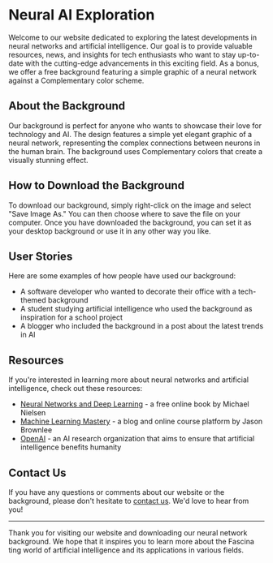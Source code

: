 <!--font:Inter-->

# Neural AI Exploration

Welcome to our website dedicated to exploring the latest developments in neural networks and artificial intelligence. Our goal is to provide valuable resources, news, and insights for tech enthusiasts who want to stay up-to-date with the cutting-edge advancements in this exciting field. As a bonus, we offer a free background featuring a simple graphic of a neural network against a Com<wbr>ple<wbr>men<wbr>ta<wbr>ry color scheme.

## About the Background

Our background is perfect for anyone who wants to showcase their love for technology and AI. The design features a simple yet elegant graphic of a neural network, representing the complex connections between neurons in the human brain. The background uses Com<wbr>ple<wbr>men<wbr>ta<wbr>ry colors that create a visually stunning effect.

## How to Download the Background

To download our background, simply right-click on the image and select "Save Image As." You can then choose where to save the file on your computer. Once you have downloaded the background, you can set it as your desktop background or use it in any other way you like.

## User Stories

Here are some examples of how people have used our background:

-   A software developer who wanted to decorate their office with a tech-themed background
-   A student studying artificial intelligence who used the background as inspiration for a school project
-   A blogger who included the background in a post about the latest trends in AI

## Resources

If you're interested in learning more about neural networks and artificial intelligence, check out these resources:

-   [Neural Networks and Deep Learning](http://neuralnetworksanddeeplearning.com/) - a free online book by Michael Nielsen
-   [Machine Learning Mastery](https://machinelearningmastery.com/) - a blog and online course platform by Jason Brownlee
-   [OpenAI](https://openai.com/) - an AI research organization that aims to ensure that artificial intelligence benefits humanity

## Contact Us

If you have any questions or comments about our website or the background, please don't hesitate to [contact us](#contact). We'd love to hear from you!

---

Thank you for visiting our website and downloading our neural network background. We hope that it inspires you to learn more about the Fas<wbr>ci<wbr>na<wbr>ting world of artificial intelligence and its applications in various fields.

<!--

Write me content for website with wallpaper which alt text is:

"A wallpaper with a simple graphic of a neural network, against a background of Com<wbr>ple<wbr>men<wbr>ta<wbr>ry colors."

The name/title of the page should not be 1:1 copy of the alt text but rather a real content of the website which is using this wallpaper.

- Use markdown format
- Start with heading
- Heading should be short and concise
- The content should look like a real website
- The website should not be about the wallpaper, wallpaper is just a related background
- Heading should be contain work "wallpaper" or "background"
- Include real sections like references, contact, user stories, etc. use things relevant to the page purpose.
- Feel free to use structure like headings, bullets, numbering, blockquotes, paragraphs, horizontal lines, etc.
- You can use formatting like bold or _italic_
- You can include UTF-8 emojis
- Links should be only #hash anchors (and you can refer to the document itself)
- Do not include images


---


# Neural Network Background Wallpaper for Tech Enthusiasts

Welcome to our website dedicated to tech enthusiasts who want to stay up-to-date with the latest developments in neural networks. Our website provides valuable resources, news, and insights into the world of artificial intelligence. As a bonus, we offer a free wallpaper featuring a simple graphic of a neural network against a background of Com<wbr>ple<wbr>men<wbr>ta<wbr>ry colors.

## About the Wallpaper

Our wallpaper is perfect for anyone who wants to showcase their love for technology and AI. The design features a simple yet elegant graphic of a neural network, which represents the complex connections between neurons in the human brain. The background is made up of Com<wbr>ple<wbr>men<wbr>ta<wbr>ry colors that create a visually stunning effect.

## How to Download the Wallpaper

To download our wallpaper, simply right-click on the image and select "Save Image As." You can then choose where to save the file on your computer. Once you have downloaded the wallpaper, you can set it as your desktop background or use it in any other way you like.

## User Stories

Here are some examples of how people have used our wallpaper:

- A software developer who wanted to decorate their office with a tech-themed wallpaper
- A student studying artificial intelligence who used the wallpaper as inspiration for a school project
- A blogger who included the wallpaper in a post about the latest trends in AI

## References

If you're interested in learning more about neural networks and artificial intelligence, check out these resources:

- [Neural Networks and Deep Learning](http://neuralnetworksanddeeplearning.com/) - a free online book by Michael Nielsen
- [Machine Learning Mastery](https://machinelearningmastery.com/) - a blog and online course platform by Jason Brownlee
- [OpenAI](https://openai.com/) - an AI research organization that aims to ensure that artificial intelligence benefits humanity

## Contact Us

If you have any questions or comments about our website or the wallpaper, please don't hesitate to [contact us](#contact). We'd love to hear from you!

---

Thank you for visiting our website and downloading our neural network background wallpaper. We hope that it inspires you to learn more about the Fas<wbr>ci<wbr>na<wbr>ting world of artificial intelligence.


---


Heading should not include word "wallpaper". The website should not be about the wallpaper itself, wallpaper is just a related background, rewrite whole content.


---


# Exploring the Fas<wbr>ci<wbr>na<wbr>ting World of Neural Networks

Welcome to our website dedicated to exploring the latest developments in neural networks and artificial intelligence. Our goal is to provide valuable resources, news, and insights for tech enthusiasts who want to stay up-to-date with the cutting-edge advancements in this exciting field. As a bonus, we offer a free background featuring a simple graphic of a neural network against a background of Com<wbr>ple<wbr>men<wbr>ta<wbr>ry colors.

## About the Background

Our background is a perfect complement to anyone who wants to showcase their love for technology and AI. The design features a simple yet elegant graphic of a neural network, which represents the complex connections between neurons in the human brain. The background is made up of Com<wbr>ple<wbr>men<wbr>ta<wbr>ry colors that create a visually stunning effect.

## How to Download the Background

To download our background, simply right-click on the image and select "Save Image As." You can then choose where to save the file on your computer. Once you have downloaded the background, you can set it as your desktop background or use it in any other way you like.

## User Stories

Here are some examples of how people have used our background:

- A software developer who wanted to decorate their office with a tech-themed background
- A student studying artificial intelligence who used the background as inspiration for a school project
- A blogger who included the background in a post about the latest trends in AI

## Resources

If you're interested in learning more about neural networks and artificial intelligence, check out these resources:

- [Neural Networks and Deep Learning](http://neuralnetworksanddeeplearning.com/) - a free online book by Michael Nielsen
- [Machine Learning Mastery](https://machinelearningmastery.com/) - a blog and online course platform by Jason Brownlee
- [OpenAI](https://openai.com/) - an AI research organization that aims to ensure that artificial intelligence benefits humanity

## Contact Us

If you have any questions or comments about our website or the background, please don't hesitate to [contact us](#contact). We'd love to hear from you!

---

Thank you for visiting our website and downloading our neural network background. We hope that it inspires you to learn more about the Fas<wbr>ci<wbr>na<wbr>ting world of artificial intelligence and its applications in various fields.


---


Heading is too long, rewrite whole content.


---


# Discovering Neural Networks and Artificial Intelligence

Welcome to our website dedicated to exploring the latest developments in neural networks and artificial intelligence. Our goal is to provide valuable resources, news, and insights for tech enthusiasts who want to stay up-to-date with the cutting-edge advancements in this exciting field. As a bonus, we offer a free background featuring a simple graphic of a neural network against a Com<wbr>ple<wbr>men<wbr>ta<wbr>ry color scheme.

## About the Background

Our background is perfect for anyone who wants to showcase their love for technology and AI. The design features a simple yet elegant graphic of a neural network, which represents the complex connections between neurons in the human brain. The background uses Com<wbr>ple<wbr>men<wbr>ta<wbr>ry colors that create a visually stunning effect.

## How to Download the Background

To download our background, simply right-click on the image and select "Save Image As." You can then choose where to save the file on your computer. Once you have downloaded the background, you can set it as your desktop background or use it in any other way you like.

## User Stories

Here are some examples of how people have used our background:

- A software developer who wanted to decorate their office with a tech-themed background
- A student studying artificial intelligence who used the background as inspiration for a school project
- A blogger who included the background in a post about the latest trends in AI

## Resources

If you're interested in learning more about neural networks and artificial intelligence, check out these resources:

- [Neural Networks and Deep Learning](http://neuralnetworksanddeeplearning.com/) - a free online book by Michael Nielsen
- [Machine Learning Mastery](https://machinelearningmastery.com/) - a blog and online course platform by Jason Brownlee
- [OpenAI](https://openai.com/) - an AI research organization that aims to ensure that artificial intelligence benefits humanity

## Contact Us

If you have any questions or comments about our website or the background, please don't hesitate to [contact us](#contact). We'd love to hear from you!

---

Thank you for visiting our website and downloading our neural network background. We hope that it inspires you to learn more about the Fas<wbr>ci<wbr>na<wbr>ting world of artificial intelligence and its applications in various fields.


---


Heading is too long, rewrite whole content.


---


# Exploring Neural Networks and AI

Welcome to our website dedicated to exploring the latest developments in neural networks and artificial intelligence. Our goal is to provide valuable resources, news, and insights for tech enthusiasts who want to stay up-to-date with the cutting-edge advancements in this exciting field. As a bonus, we offer a free background featuring a simple graphic of a neural network against a Com<wbr>ple<wbr>men<wbr>ta<wbr>ry color scheme.

## About the Background

Our background is perfect for anyone who wants to showcase their love for technology and AI. The design features a simple yet elegant graphic of a neural network, representing the complex connections between neurons in the human brain. The background uses Com<wbr>ple<wbr>men<wbr>ta<wbr>ry colors that create a visually stunning effect.

## How to Download the Background

To download our background, simply right-click on the image and select "Save Image As." You can then choose where to save the file on your computer. Once you have downloaded the background, you can set it as your desktop background or use it in any other way you like.

## User Stories

Here are some examples of how people have used our background:

- A software developer who wanted to decorate their office with a tech-themed background
- A student studying artificial intelligence who used the background as inspiration for a school project
- A blogger who included the background in a post about the latest trends in AI

## Resources

If you're interested in learning more about neural networks and artificial intelligence, check out these resources:

- [Neural Networks and Deep Learning](http://neuralnetworksanddeeplearning.com/) - a free online book by Michael Nielsen
- [Machine Learning Mastery](https://machinelearningmastery.com/) - a blog and online course platform by Jason Brownlee
- [OpenAI](https://openai.com/) - an AI research organization that aims to ensure that artificial intelligence benefits humanity

## Contact Us

If you have any questions or comments about our website or the background, please don't hesitate to [contact us](#contact). We'd love to hear from you!

---

Thank you for visiting our website and downloading our neural network background. We hope that it inspires you to learn more about the Fas<wbr>ci<wbr>na<wbr>ting world of artificial intelligence and its applications in various fields.


---


Write me a Google font which is best fitting for the website.

Pick from the list:
- IBM Plex Sans
- Inter
- Exo 2
- Roboto
- Playfair Display
- Lobster
- Futura
- Dancing Script
- Raleway
- Lato
- Open Sans
- Poppins
- Alegreya
- Montserrat
- Great Vibes
- Barlow Condensed
- Orbitron


Write just the font name nothing else.


---


Inter

-->
